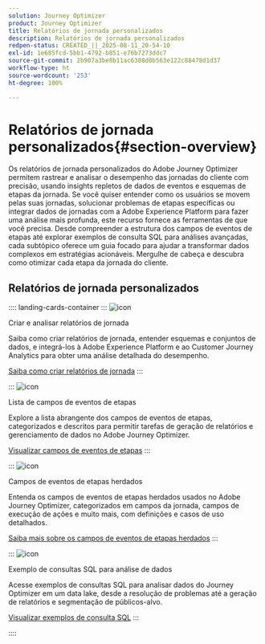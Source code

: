 ```yaml
---
solution: Journey Optimizer
product: Journey Optimizer
title: Relatórios de jornada personalizados
description: Relatórios de jornada personalizados
redpen-status: CREATED_||_2025-08-11_20-54-10
exl-id: 1e685fcd-5bb1-4792-b851-e76b7273ddc7
source-git-commit: 2b907a3be8b11ac6308d0b563e122c88478d1d37
workflow-type: ht
source-wordcount: '253'
ht-degree: 100%

---
```


# Relatórios de jornada personalizados{#section-overview}

Os relatórios de jornada personalizados do Adobe Journey Optimizer permitem rastrear e analisar o desempenho das jornadas do cliente com precisão, usando insights repletos de dados de eventos e esquemas de etapas da jornada. Se você quiser entender como os usuários se movem pelas suas jornadas, solucionar problemas de etapas específicas ou integrar dados de jornadas com a Adobe Experience Platform para fazer uma análise mais profunda, este recurso fornece as ferramentas de que você precisa. Desde compreender a estrutura dos campos de eventos de etapas até explorar exemplos de consulta SQL para análises avançadas, cada subtópico oferece um guia focado para ajudar a transformar dados complexos em estratégias acionáveis. Mergulhe de cabeça e descubra como otimizar cada etapa da jornada do cliente.

## Relatórios de jornada personalizados

:::: landing-cards-container
:::
![icon](https://cdn.experienceleague.adobe.com/icons/chart-line.svg?lang=pt-BR)

Criar e analisar relatórios de jornada

Saiba como criar relatórios de jornada, entender esquemas e conjuntos de dados, e integrá-los à Adobe Experience Platform e ao Customer Journey Analytics para obter uma análise detalhada do desempenho.

[Saiba como criar relatórios de jornada](../using/reports/sharing-overview.md)
:::

:::
![icon](https://cdn.experienceleague.adobe.com/icons/list-check.svg?lang=pt-BR)

Lista de campos de eventos de etapas

Explore a lista abrangente dos campos de eventos de etapas, categorizados e descritos para permitir tarefas de geração de relatórios e gerenciamento de dados no Adobe Journey Optimizer.

[Visualizar campos de eventos de etapas](../using/reports/sharing-field-list.md)
:::

:::
![icon](https://cdn.experienceleague.adobe.com/icons/book.svg?lang=pt-BR)

Campos de eventos de etapas herdados

Entenda os campos de eventos de etapas herdados usados no Adobe Journey Optimizer, categorizados em campos da jornada, campos de execução de ações e muito mais, com definições e casos de uso detalhados.

[Saiba mais sobre os campos de eventos de etapas herdados](legacy-step-event-fields-landing-page.md)
:::

:::
![icon](https://cdn.experienceleague.adobe.com/icons/code-branch.svg?lang=pt-BR)

Exemplo de consultas SQL para análise de dados

Acesse exemplos de consultas SQL para analisar dados do Journey Optimizer em um data lake, desde a resolução de problemas até a geração de relatórios e segmentação de públicos-alvo.

[Visualizar exemplos de consulta SQL](../using/reports/query-examples.md)
:::

::::
